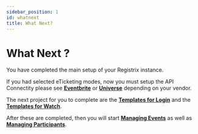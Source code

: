 ```yaml
---
sidebar_position: 1
id: whatnext
title: What Next?
---
```


# What Next ?

You have completed the main setup of your Registrix instance.

If you had selected eTicketing modes, now you must setup the API Connectity please see **[Eventbrite](/tutorial-participants/api-connect/eventbrite)** or **[Universe](/tutorial-participants/api-connect/universe)** depending on your vendor.

The next project for you to complete are the **[Templates for Login](/tutorial-templates/login/overview)** and the **[Templates for Watch](/tutorial-templates/watch/overview)**.

After these are completed, then you will start **[Managing Events](/tutorial-events/overview)** as well as **[Managing Participants](/tutorial-participants/managing-participants/overview)**.

